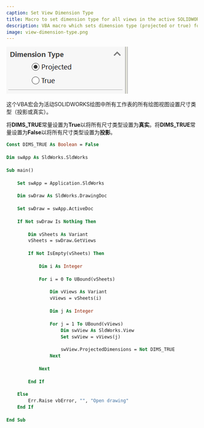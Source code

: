 ```yaml
---
caption: Set View Dimension Type
title: Macro to set dimension type for all views in the active SOLIDWORKS drawing
description: VBA macro which sets dimension type (projected or true) for all drawing view in the active SOLIDWORKS drawing document
image: view-dimension-type.png
---
```

![视图尺寸类型](view-dimension-type.png)

这个VBA宏会为活动SOLIDWORKS绘图中所有工作表的所有绘图视图设置尺寸类型（投影或真实）。

将**DIMS_TRUE**常量设置为**True**以将所有尺寸类型设置为**真实**。将**DIMS_TRUE**常量设置为**False**以将所有尺寸类型设置为**投影**。

~~~ vb
Const DIMS_TRUE As Boolean = False

Dim swApp As SldWorks.SldWorks

Sub main()

    Set swApp = Application.SldWorks
    
    Dim swDraw As SldWorks.DrawingDoc
    
    Set swDraw = swApp.ActiveDoc
    
    If Not swDraw Is Nothing Then
        
        Dim vSheets As Variant
        vSheets = swDraw.GetViews
        
        If Not IsEmpty(vSheets) Then
            
            Dim i As Integer
            
            For i = 0 To UBound(vSheets)
            
                Dim vViews As Variant
                vViews = vSheets(i)
                
                Dim j As Integer
                
                For j = 1 To UBound(vViews)
                    Dim swView As SldWorks.View
                    Set swView = vViews(j)
                    
                    swView.ProjectedDimensions = Not DIMS_TRUE
                Next
            
            Next
            
        End If
        
    Else
        Err.Raise vbError, "", "Open drawing"
    End If
    
End Sub
~~~

